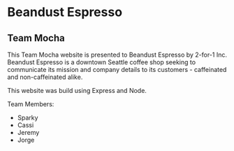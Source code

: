 # Beandust Espresso
## Team Mocha

This Team Mocha website is presented to Beandust Espresso by 2-for-1 Inc. Beandust Espresso is a downtown Seattle coffee shop seeking to communicate its mission and company details to its customers - caffeinated and non-caffeinated alike.

This website was build using Express and Node.

Team Members:
* Sparky
* Cassi
* Jeremy
* Jorge
